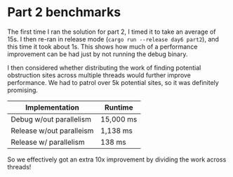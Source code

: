 # Part 2 benchmarks

The first time I ran the solution for part 2, I timed it to take an average of 15s. I then re-ran in release mode (`cargo run --release day6 part2`), and this time it took about 1s. This shows how much of a performance improvement can be had just by not running the debug binary.

I then considered whether distributing the work of finding potential obstruction sites across multiple threads would further improve performance. We had to patrol over 5k potential sites, so it was definitely promising.

| Implementation           | Runtime   |
|--------------------------|-----------|
| Debug w/out parallelism  | 15,000 ms |
| Release w/out paralleism |  1,138 ms |
| Release w/ parallelism   |    138 ms |

So we effectively got an extra 10x improvement by dividing the work across threads! 
